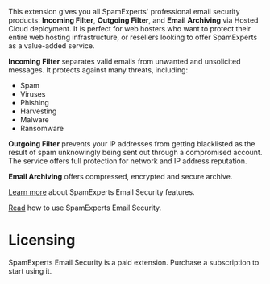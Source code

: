 This extension gives you all SpamExperts' professional email security products: **Incoming Filter**, **Outgoing Filter**, and **Email Archiving** via Hosted Cloud deployment. It is perfect for web hosters who want to protect their entire web hosting infrastructure, or resellers looking to offer SpamExperts as a value-added service.

**Incoming Filter** separates valid emails from unwanted and unsolicited messages. It protects against many threats, including:

- Spam
- Viruses
- Phishing
- Harvesting
- Malware
- Ransomware

**Outgoing Filter** prevents your IP addresses from getting blacklisted as the result of spam unknowingly being sent out through a compromised account. The service offers full protection for network and IP address reputation.

**Email Archiving** offers compressed, encrypted and secure archive.

[Learn more](https://www.spamexperts.com/services/incoming-filtering) about SpamExperts Email Security features.

[Read](https://github.com/SpamExperts/plesk-extension/blob/master/docs/user-manual.md) how to use SpamExperts Email Security.

# Licensing

SpamExperts Email Security is a paid extension. Purchase a subscription to start using it.